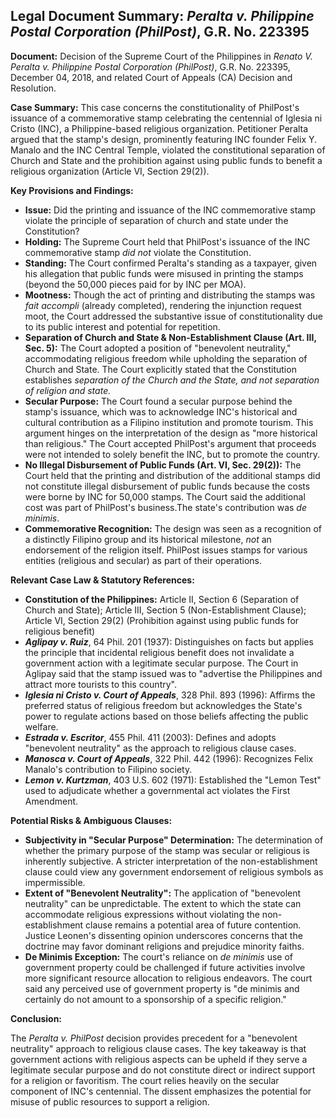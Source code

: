 ## Legal Document Summary: *Peralta v. Philippine Postal Corporation (PhilPost)*, G.R. No. 223395

**Document:** Decision of the Supreme Court of the Philippines in *Renato V. Peralta v. Philippine Postal Corporation (PhilPost)*, G.R. No. 223395, December 04, 2018, and related Court of Appeals (CA) Decision and Resolution.

**Case Summary:** This case concerns the constitutionality of PhilPost's issuance of a commemorative stamp celebrating the centennial of Iglesia ni Cristo (INC), a Philippine-based religious organization. Petitioner Peralta argued that the stamp's design, prominently featuring INC founder Felix Y. Manalo and the INC Central Temple, violated the constitutional separation of Church and State and the prohibition against using public funds to benefit a religious organization (Article VI, Section 29(2)).

**Key Provisions and Findings:**

*   **Issue:** Did the printing and issuance of the INC commemorative stamp violate the principle of separation of church and state under the Constitution?
*   **Holding:** The Supreme Court held that PhilPost's issuance of the INC commemorative stamp *did not* violate the Constitution.
*   **Standing:**  The Court confirmed Peralta's standing as a taxpayer, given his allegation that public funds were misused in printing the stamps (beyond the 50,000 pieces paid for by INC per MOA).
*   **Mootness:** Though the act of printing and distributing the stamps was *fait accompli* (already completed), rendering the injunction request moot, the Court addressed the substantive issue of constitutionality due to its public interest and potential for repetition.
*   **Separation of Church and State & Non-Establishment Clause (Art. III, Sec. 5):** The Court adopted a position of "benevolent neutrality," accommodating religious freedom while upholding the separation of Church and State. The Court explicitly stated that the Constitution establishes *separation of the Church and the State, and not separation of religion and state.*
*   **Secular Purpose:** The Court found a secular purpose behind the stamp's issuance, which was to acknowledge INC's historical and cultural contribution as a Filipino institution and promote tourism. This argument hinges on the interpretation of the design as "more historical than religious." The Court accepted PhilPost's argument that proceeds were not intended to solely benefit the INC, but to promote the country.
*   **No Illegal Disbursement of Public Funds (Art. VI, Sec. 29(2)):** The Court held that the printing and distribution of the additional stamps did not constitute illegal disbursement of public funds because the costs were borne by INC for 50,000 stamps. The Court said the additional cost was part of PhilPost's business.The state's contribution was *de minimis*.
*   **Commemorative Recognition:** The design was seen as a recognition of a distinctly Filipino group and its historical milestone, *not* an endorsement of the religion itself. PhilPost issues stamps for various entities (religious and secular) as part of their operations.

**Relevant Case Law & Statutory References:**

*   **Constitution of the Philippines:** Article II, Section 6 (Separation of Church and State); Article III, Section 5 (Non-Establishment Clause); Article VI, Section 29(2) (Prohibition against using public funds for religious benefit)
*   ***Aglipay v. Ruiz***, 64 Phil. 201 (1937): Distinguishes on facts but applies the principle that incidental religious benefit does not invalidate a government action with a legitimate secular purpose. The Court in Aglipay said that the stamp issued was to "advertise the Philippines and attract more tourists to this country".
*   ***Iglesia ni Cristo v. Court of Appeals***, 328 Phil. 893 (1996):  Affirms the preferred status of religious freedom but acknowledges the State's power to regulate actions based on those beliefs affecting the public welfare.
*   ***Estrada v. Escritor***, 455 Phil. 411 (2003): Defines and adopts "benevolent neutrality" as the approach to religious clause cases.
*   ***Manosca v. Court of Appeals***, 322 Phil. 442 (1996): Recognizes Felix Manalo's contribution to Filipino society.
*   ***Lemon v. Kurtzman***, 403 U.S. 602 (1971): Established the "Lemon Test" used to adjudicate whether a governmental act violates the First Amendment.

**Potential Risks & Ambiguous Clauses:**

*   **Subjectivity in "Secular Purpose" Determination:**  The determination of whether the primary purpose of the stamp was secular or religious is inherently subjective. A stricter interpretation of the non-establishment clause could view any government endorsement of religious symbols as impermissible.
*   **Extent of "Benevolent Neutrality":** The application of "benevolent neutrality" can be unpredictable.  The extent to which the state can accommodate religious expressions without violating the non-establishment clause remains a potential area of future contention. Justice Leonen's dissenting opinion underscores concerns that the doctrine may favor dominant religions and prejudice minority faiths.
*   **De Minimis Exception:**  The court's reliance on *de minimis* use of government property could be challenged if future activities involve more significant resource allocation to religious endeavors. The court said any perceived use of government property is "de minimis and certainly do not amount to a sponsorship of a specific religion."

**Conclusion:**

The *Peralta v. PhilPost* decision provides precedent for a "benevolent neutrality" approach to religious clause cases. The key takeaway is that government actions with religious aspects can be upheld if they serve a legitimate secular purpose and do not constitute direct or indirect support for a religion or favoritism. The court relies heavily on the secular component of INC's centennial. The dissent emphasizes the potential for misuse of public resources to support a religion.
